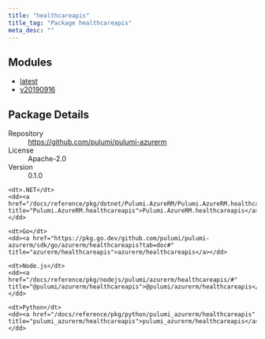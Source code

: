 ```yaml
---
title: "healthcareapis"
title_tag: "Package healthcareapis"
meta_desc: ""
---
```


<!-- WARNING: this file was generated by Pulumi Docs Generator. -->
<!-- Do not edit by hand unless you're certain you know what you are doing! -->



<h2 id="modules">Modules</h2>
<ul class="api">
    <li><a href="latest/" title="latest"><span class="symbol module"></span>latest</a></li>
    <li><a href="v20190916/" title="v20190916"><span class="symbol module"></span>v20190916</a></li>
</ul>

<h2 id="package-details">Package Details</h2>
<dl class="package-details">
	<dt>Repository</dt>
	<dd><a href="https://github.com/pulumi/pulumi-azurerm">https://github.com/pulumi/pulumi-azurerm</a></dd>
	<dt>License</dt>
	<dd>Apache-2.0</dd>
	<dt>Version</dt>
	<dd>0.1.0</dd>
</dl>



<dl class="tabular">

    <dt>.NET</dt>
    <dd><a href="/docs/reference/pkg/dotnet/Pulumi.AzureRM/Pulumi.AzureRM.healthcareapis.html" title="Pulumi.AzureRM.healthcareapis">Pulumi.AzureRM.healthcareapis</a></dd>

    <dt>Go</dt>
    <dd><a href="https://pkg.go.dev/github.com/pulumi/pulumi-azurerm/sdk/go/azurerm/healthcareapis?tab=doc#" title="azurerm/healthcareapis">azurerm/healthcareapis</a></dd>

    <dt>Node.js</dt>
    <dd><a href="/docs/reference/pkg/nodejs/pulumi/azurerm/healthcareapis/#" title="@pulumi/azurerm/healthcareapis">@pulumi/azurerm/healthcareapis</a></dd>

    <dt>Python</dt>
    <dd><a href="/docs/reference/pkg/python/pulumi_azurerm/healthcareapis" title="pulumi_azurerm/healthcareapis">pulumi_azurerm/healthcareapis</a></dd>

</dl>

